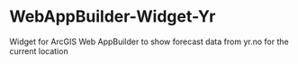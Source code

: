 # WebAppBuilder-Widget-Yr
Widget for ArcGIS Web AppBuilder to show forecast data from yr.no for the current location
